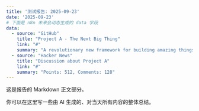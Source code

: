 ```yaml
---
title: '测试报告: 2025-09-23'
date: '2025-09-23'
# 下面是 n8n 未来会动态生成的 data 字段
data:
  - source: "GitHub"
    title: "Project A - The Next Big Thing"
    link: "#"
    summary: "A revolutionary new framework for building amazing things."
  - source: "Hacker News"
    title: "Discussion about Project A"
    link: "#"
    summary: "Points: 512, Comments: 128"
---
```


这是报告的 Markdown 正文部分。

你可以在这里写一些由 AI 生成的、对当天所有内容的整体总结。